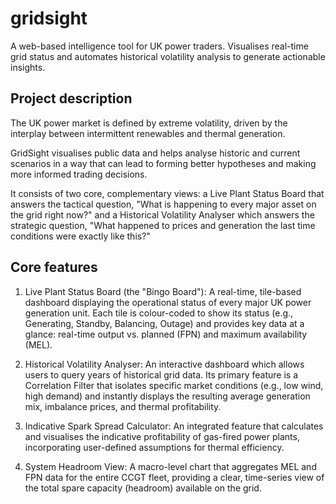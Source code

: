 # gridsight
A web-based intelligence tool for UK power traders. Visualises real-time grid status and automates historical volatility analysis to generate actionable insights.

## Project description

The UK power market is defined by extreme volatility, driven by the interplay between intermittent renewables and thermal generation. 

GridSight visualises public data and helps analyse historic and current scenarios in a way that can lead to forming better hypotheses and making more informed trading decisions.

It consists of two core, complementary views: a Live Plant Status Board that answers the tactical question, "What is happening to every major asset on the grid right now?" and a Historical Volatility Analyser which answers the strategic question, "What happened to prices and generation the last time conditions were exactly like this?"

## Core features

  1. Live Plant Status Board (the "Bingo Board"): A real-time, tile-based dashboard displaying the operational status of every major UK power generation unit. Each tile is colour-coded to show its status (e.g., Generating, Standby, Balancing, Outage) and provides key data at a glance: real-time output vs. planned (FPN) and maximum availability (MEL).

  2. Historical Volatility Analyser: An interactive dashboard which allows users to query years of historical grid data. Its primary feature is a Correlation Filter that isolates specific market conditions (e.g., low wind, high demand) and instantly displays the resulting average generation mix, imbalance prices, and thermal profitability.

  3. Indicative Spark Spread Calculator: An integrated feature that calculates and visualises the indicative profitability of gas-fired power plants, incorporating user-defined assumptions for thermal efficiency.

  4. System Headroom View: A macro-level chart that aggregates MEL and FPN data for the entire CCGT fleet, providing a clear, time-series view of the total spare capacity (headroom) available on the grid.


